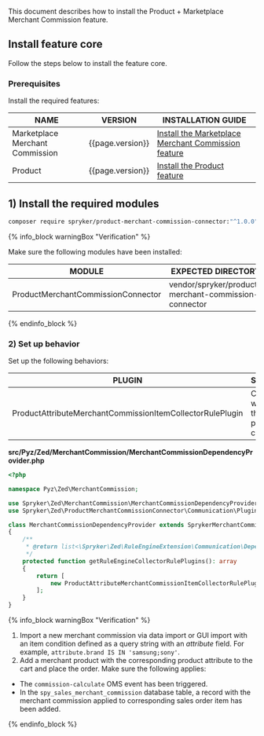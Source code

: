 This document describes how to install the Product + Marketplace Merchant Commission feature.

## Install feature core

Follow the steps below to install the feature core.

### Prerequisites

Install the required features:

| NAME                            | VERSION          | INSTALLATION GUIDE                                                                                                                                                                                          |
|---------------------------------|------------------|-------------------------------------------------------------------------------------------------------------------------------------------------------------------------------------------------------------|
| Marketplace Merchant Commission | {{page.version}} | [Install the Marketplace Merchant Commission feature](/docs/pbc/all/merchant-management/{{page.version}}/marketplace/install-and-upgrade/install-features/install-the-marketplace-merchant-commission.html) |
| Product                         | {{page.version}} | [Install the Product feature](/docs/pbc/all/product-information-management/{{site.version}}/base-shop/install-and-upgrade/install-features/install-the-product-feature.html)                                |

## 1) Install the required modules

```bash
composer require spryker/product-merchant-commission-connector:"^1.0.0" --update-with-dependencies
```

{% info_block warningBox "Verification" %}

Make sure the following modules have been installed:

| MODULE                             | EXPECTED DIRECTORY                                   |
|------------------------------------|------------------------------------------------------|
| ProductMerchantCommissionConnector | vendor/spryker/product-merchant-commission-connector |

{% endinfo_block %}


### 2) Set up behavior

Set up the following behaviors:

| PLUGIN                                                    | SPECIFICATION                                                  | PREREQUISITES | NAMESPACE                                                                              |
|-----------------------------------------------------------|----------------------------------------------------------------|---------------|----------------------------------------------------------------------------------------|
| ProductAttributeMerchantCommissionItemCollectorRulePlugin | Collects items with attributes that match the provided clause. |               | Spryker\Zed\ProductMerchantCommissionConnector\Communication\Plugin\MerchantCommission |

**src/Pyz/Zed/MerchantCommission/MerchantCommissionDependencyProvider.php**

```php
<?php

namespace Pyz\Zed\MerchantCommission;

use Spryker\Zed\MerchantCommission\MerchantCommissionDependencyProvider as SprykerMerchantCommissionDependencyProvider;
use Spryker\Zed\ProductMerchantCommissionConnector\Communication\Plugin\MerchantCommission\ProductAttributeMerchantCommissionItemCollectorRulePlugin;

class MerchantCommissionDependencyProvider extends SprykerMerchantCommissionDependencyProvider
{
    /**
     * @return list<\Spryker\Zed\RuleEngineExtension\Communication\Dependency\Plugin\CollectorRulePluginInterface>
     */
    protected function getRuleEngineCollectorRulePlugins(): array
    {
        return [
            new ProductAttributeMerchantCommissionItemCollectorRulePlugin(),
        ];
    }
}
```

{% info_block warningBox "Verification" %}

1. Import a new merchant commission via data import or GUI import with an item condition defined as a query string with an *attribute* field. For example, `attribute.brand IS IN 'samsung;sony'`.
2. Add a merchant product with the corresponding product attribute to the cart and place the order.
Make sure the following applies:
* The `commission-calculate` OMS event has been triggered.
* In the `spy_sales_merchant_commission` database table, a record with the merchant commission applied to corresponding sales order item has been added.

{% endinfo_block %}
